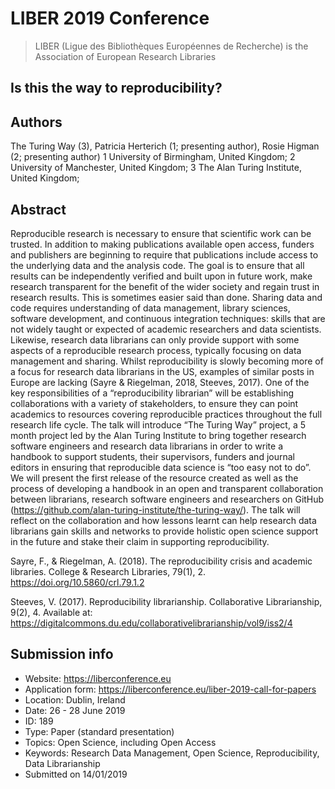 # LIBER 2019 Conference
> LIBER (Ligue des Bibliothèques Européennes de Recherche) is the Association of European Research Libraries

## Is this the way to reproducibility?

## Authors
The Turing Way (3), Patricia Herterich (1; presenting author), Rosie Higman (2; presenting author)
1 University of Birmingham, United Kingdom;
2 University of Manchester, United Kingdom;
3 The Alan Turing Institute, United Kingdom;

## Abstract

Reproducible research is necessary to ensure that scientific work can be trusted.
In addition to making publications available open access, funders and publishers are beginning to require that publications include access to the underlying data and the analysis code.
The goal is to ensure that all results can be independently verified and built upon in future work, make research transparent for the benefit of the wider society and regain trust in research results.
This is sometimes easier said than done. Sharing data and code requires understanding of data management, library sciences, software development, and continuous integration techniques: skills that are not widely taught or expected of academic researchers and data scientists.
Likewise, research data librarians can only provide support with some aspects of a reproducible research process, typically focusing on data management and sharing. Whilst reproducibility is slowly becoming more of a focus for research data librarians in the US, examples of similar posts in Europe are lacking (Sayre & Riegelman, 2018, Steeves, 2017).
One of the key responsibilities of a “reproducibility librarian” will be establishing collaborations with a variety of stakeholders, to ensure they can point academics to resources covering reproducible practices throughout the full research life cycle.
The talk will introduce “The Turing Way” project, a 5 month project led by the Alan Turing Institute to bring together research software engineers and research data librarians in order to write a handbook to support students, their supervisors, funders and journal editors in ensuring that reproducible data science is “too easy not to do”.
We will present the first release of the resource created as well as the process of developing a handbook in an open and transparent collaboration between librarians, research software engineers and researchers on GitHub (https://github.com/alan-turing-institute/the-turing-way/).
The talk will reflect on the collaboration and how lessons learnt can help research data librarians gain skills and networks to provide holistic open science support in the future and stake their claim in supporting reproducibility.

Sayre, F., & Riegelman, A. (2018). The reproducibility crisis and academic libraries. College & Research Libraries, 79(1), 2. https://doi.org/10.5860/crl.79.1.2

Steeves, V. (2017). Reproducibility librarianship. Collaborative Librarianship, 9(2), 4. Available at: https://digitalcommons.du.edu/collaborativelibrarianship/vol9/iss2/4

## Submission info
* Website: https://liberconference.eu
* Application form: https://liberconference.eu/liber-2019-call-for-papers
* Location: Dublin, Ireland
* Date: 26 - 28 June 2019
* ID: 189
* Type: Paper (standard presentation)
* Topics: Open Science, including Open Access
* Keywords: Research Data Management, Open Science, Reproducibility, Data Librarianship
* Submitted on 14/01/2019
